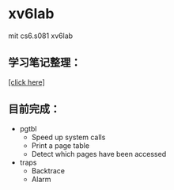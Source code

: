 # xv6lab
mit cs6.s081 xv6lab
## 学习笔记整理：
[[click here]](https://gaojj.notion.site/xv6-lab-c79fc7df97c44f1482bae9e860a3e4ff?pvs=4) 
## 目前完成：
- pgtbl
  - Speed up system calls
  - Print a page table
  - Detect which pages have been accessed
- traps
  - Backtrace
  - Alarm
